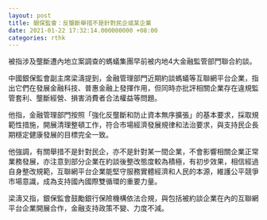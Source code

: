 ```yaml
---
layout: post
title: 銀保監會：反壟斷舉措不是針對民企或某企業
date: 2021-01-22 17:32:14.000000000 +08:00
categories: rthk
---
```


被指涉及壟斷遭內地立案調查的螞蟻集團早前被内地4大金融監管部門聯合約談。

中國銀保監會副主席梁濤提到，金融管理部門近期約談螞蟻等互聯網平台企業，指出它們在發展金融科技、普惠金融上發揮作用，但同時亦批評相關企業存在違規監管套利、壟斷經營、損害消費者合法權益等問題。

他指，金融管理部門按照「強化反壟斷和防止資本無序擴張」的基本要求，採取規範性措施，開展清理整頓工作，符合市場經濟發展規律和法治要求，與支持民企長期穩定健康發展的目標完全一致。

他強調，有關舉措不是針對民企，亦不是針對某一間企業，不會影響相關企業正常業務發展，亦注意到部分企業在約談後整改態度較為積極，有初步效果，相信經過自身整改規範，互聯網平台企業能堅守服務實體經濟和人民的本源，維護公平競爭市場意識，成為支持國內國際雙循環的重要力量。

梁濤又指，銀保監會鼓勵銀行保險機構依法合規，與包括被約談企業在內的互聯網平台企業開展合作，金融支持政策不變、力度不減。
